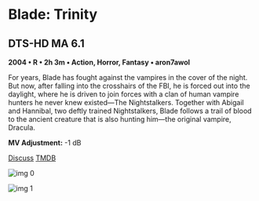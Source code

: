 # Blade: Trinity

## DTS-HD MA 6.1

**2004 • R • 2h 3m • Action, Horror, Fantasy • aron7awol**

For years, Blade has fought against the vampires in the cover of the night. But now, after falling into the crosshairs of the FBI, he is forced out into the daylight, where he is driven to join forces with a clan of human vampire hunters he never knew existed—The Nightstalkers. Together with Abigail and Hannibal, two deftly trained Nightstalkers, Blade follows a trail of blood to the ancient creature that is also hunting him—the original vampire, Dracula.

**MV Adjustment:** -1 dB

[Discuss](https://www.avsforum.com/threads/bass-eq-for-filtered-movies.2995212/post-57304566)  [TMDB](36648)

![img 0](https://i.imgur.com/ZryWWrN.jpg)

![img 1](https://i.imgur.com/1hgtr91.jpg)

